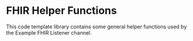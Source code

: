 # FHIR Helper Functions
This code template library contains some general helper functions used by the Example FHIR Listener channel.